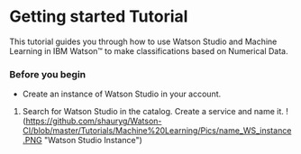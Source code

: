 # Getting started Tutorial
This tutorial guides you through how to use Watson Studio and Machine Learning in IBM Watson™ to make classifications based on Numerical Data.

### Before you begin
  * Create an instance of Watson Studio in your account.
  1. Search for Watson Studio in the catalog. Create a service and name it.
!(https://github.com/shauryg/Watson-CI/blob/master/Tutorials/Machine%20Learning/Pics/name_WS_instance.PNG "Watson Studio Instance")
